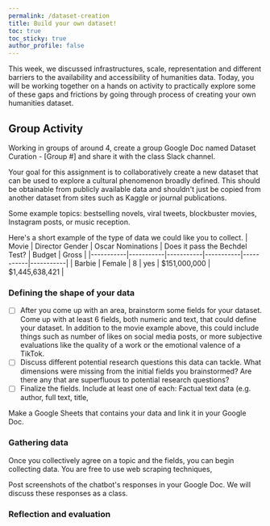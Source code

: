 ```yaml
---
permalink: /dataset-creation
title: Build your own dataset! 
toc: true
toc_sticky: true
author_profile: false
---
```


This week, we discussed infrastructures, scale, representation and different barriers to the availability and accessibility of humanities data. Today, you will be working together on a hands on activity to practically explore some of these gaps and frictions by going through process of creating your own humanities dataset. 


## Group Activity

Working in groups of around 4, create a group Google Doc named Dataset Curation - [Group #] and share it with the class Slack channel.

Your goal for this assignment is to collaboratively create a new dataset that can be used to explore a cultural phenomenon broadly defined. This should be obtainable from publicly available data and shouldn't just be copied from another dataset from sites such as Kaggle or journal publications.

Some example topics: bestselling novels, viral tweets, blockbuster movies, Instagram posts, or music reception. 

Here's a short example of the type of data we could like you to collect.
| Movie      | Director Gender | Oscar Nominations      | Does it pass the Bechdel Test? | Budget | Gross |
|-----------|-----------|-----------|-----------|-----------|-----------|
| Barbie | Female | 8 | yes | $151,000,000 | $1,445,638,421 |


### Defining the shape of your data

- [ ] After you come up with an area, brainstorm some fields for your dataset. Come up with at least 6 fields, both numeric and text, that could define your dataset. In addition to the movie example above, this could include things such as number of likes on social media posts, or more subjective evaluations like the quality of a work or the emotional valence of a TikTok. 
- [ ] Discuss different potential research questions this data can tackle. What dimensions were missing from the initial fields you brainstormed? Are there any that are superfluous to potential research questions?
- [ ] Finalize the fields. Include at least one of each: Factual text data (e.g. author, full text, title, 

Make a Google Sheets that contains your data and link it in your Google Doc. 


### Gathering data

Once you collectively agree on a topic and the fields, you can begin collecting data. 
You are free to use web scraping techniques, 


Post screenshots of the chatbot's responses in your Google Doc. We will discuss these responses as a class.

### Reflection and evaluation

